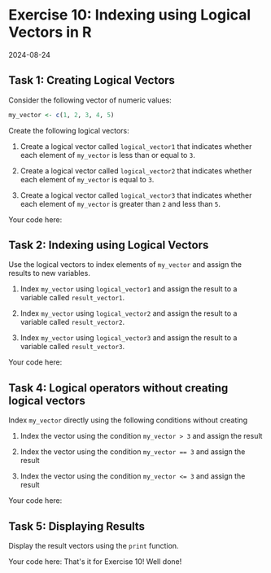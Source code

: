 # Exercise 10: Indexing using Logical Vectors in R
2024-08-24


## Task 1: Creating Logical Vectors

Consider the following vector of numeric values:



``` r
my_vector <- c(1, 2, 3, 4, 5)
```


Create the following logical vectors:

1. Create a logical vector called `logical_vector1` that indicates whether
   each element of `my_vector` is less than or equal to `3`.

2. Create a logical vector called `logical_vector2` that indicates whether
   each element of `my_vector` is equal to `3`.

3. Create a logical vector called `logical_vector3` that indicates whether
   each element of `my_vector` is greater than `2` and less than `5`.

Your code here:
## Task 2: Indexing using Logical Vectors


Use the logical vectors to index elements of `my_vector` and assign the
results to new variables.

1. Index `my_vector` using `logical_vector1` and assign the result to a
   variable called `result_vector1`.

2. Index `my_vector` using `logical_vector2` and assign the result to a
   variable called `result_vector2`.

3. Index `my_vector` using `logical_vector3` and assign the result to a
   variable called `result_vector3`.

Your code here:
## Task 4: Logical operators without creating logical vectors

Index `my_vector` directly using the following conditions without creating

1. Index the vector using the condition `my_vector > 3` and assign the result

2. Index the vector using the condition `my_vector == 3` and assign the
   result

3. Index the vector using the condition `my_vector <= 3` and assign the
   result

Your code here:
## Task 5: Displaying Results

Display the result vectors using the `print` function.

Your code here:
That's it for Exercise 10! Well done!
